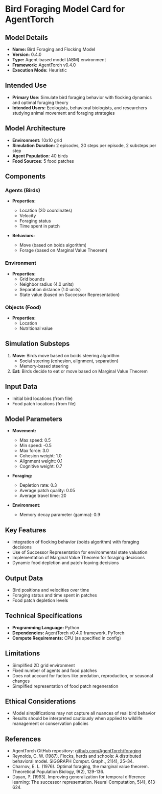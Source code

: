 # Bird Foraging Model Card for AgentTorch

## Model Details
- **Name:** Bird Foraging and Flocking Model
- **Version:** 0.4.0
- **Type:** Agent-based model (ABM) environment
- **Framework:** AgentTorch v0.4.0
- **Execution Mode:** Heuristic

## Intended Use
- **Primary Use:** Simulate bird foraging behavior with flocking dynamics and optimal foraging theory
- **Intended Users:** Ecologists, behavioral biologists, and researchers studying animal movement and foraging strategies

## Model Architecture
- **Environment:** 10x10 grid
- **Simulation Duration:** 2 episodes, 20 steps per episode, 2 substeps per step
- **Agent Population:** 40 birds
- **Food Sources:** 5 food patches

## Components

### Agents (Birds)
- **Properties:** 
  - Location (2D coordinates)
  - Velocity
  - Foraging status
  - Time spent in patch

- **Behaviors:** 
  - Move (based on boids algorithm)
  - Forage (based on Marginal Value Theorem)

### Environment
- **Properties:**
  - Grid bounds
  - Neighbor radius (4.0 units)
  - Separation distance (1.0 units)
  - State value (based on Successor Representation)

### Objects (Food)
- **Properties:**
  - Location
  - Nutritional value

## Simulation Substeps
1. **Move:** Birds move based on boids steering algorithm
   - Social steering (cohesion, alignment, separation)
   - Memory-based steering
2. **Eat:** Birds decide to eat or move based on Marginal Value Theorem

## Input Data
- Initial bird locations (from file)
- Food patch locations (from file)

## Model Parameters
- **Movement:**
  - Max speed: 0.5
  - Min speed: -0.5
  - Max force: 3.0
  - Cohesion weight: 1.0
  - Alignment weight: 0.1
  - Cognitive weight: 0.7

- **Foraging:**
  - Depletion rate: 0.3
  - Average patch quality: 0.05
  - Average travel time: 20

- **Environment:**
  - Memory decay parameter (gamma): 0.9

## Key Features
- Integration of flocking behavior (boids algorithm) with foraging decisions
- Use of Successor Representation for environmental state valuation
- Implementation of Marginal Value Theorem for foraging decisions
- Dynamic food depletion and patch-leaving decisions

## Output Data
- Bird positions and velocities over time
- Foraging status and time spent in patches
- Food patch depletion levels

## Technical Specifications
- **Programming Language:** Python
- **Dependencies:** AgentTorch v0.4.0 framework, PyTorch
- **Compute Requirements:** CPU (as specified in config)

## Limitations
- Simplified 2D grid environment
- Fixed number of agents and food patches
- Does not account for factors like predation, reproduction, or seasonal changes
- Simplified representation of food patch regeneration

## Ethical Considerations
- Model simplifications may not capture all nuances of real bird behavior
- Results should be interpreted cautiously when applied to wildlife management or conservation policies

## References
- AgentTorch GitHub repository: [github.com/AgentTorch/foraging](https://github.com/AgentTorch/foraging/tree/master/models/foraging_birds)
- Reynolds, C. W. (1987). Flocks, herds and schools: A distributed behavioral model. SIGGRAPH Comput. Graph., 21(4), 25–34.
- Charnov, E. L. (1976). Optimal foraging, the marginal value theorem. Theoretical Population Biology, 9(2), 129-136.
- Dayan, P. (1993). Improving generalization for temporal difference learning: The successor representation. Neural Computation, 5(4), 613-624.
